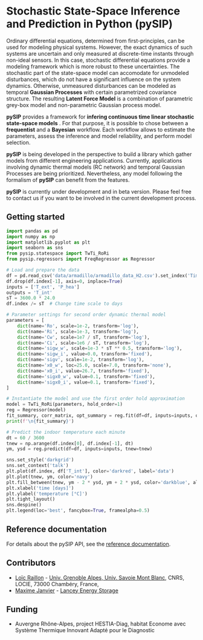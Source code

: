 # Stochastic State-Space Inference and Prediction in Python (pySIP)

Ordinary differential equations, determined from first-principles, can be used for modeling physical
systems. However, the exact dynamics of such systems are uncertain and only measured at
discrete-time instants through non-ideal sensors. In this case, stochastic differential equations
provide a modeling framework which is more robust to these uncertainties. The stochastic part of the
state-space model can accomodate for unmodeled disturbances, which do not have a significant
influence on the system dynamics. Otherwise, unmeasured disturbances can be modeled as temporal
**Gaussian Processes** with certain parametrized covariance structure. The resulting **Latent Force
Model** is a combination of parametric grey-box model and non-parametric Gaussian process model.

**pySIP** provides a framework for **infering continuous time linear stochastic state-space models**
. For that purpose, it is possible to chose between a **frequentist** and a **Bayesian** workflow.
Each workflow allows to estimate the parameters, assess the inference and model reliability, and
perform model selection.

**pySIP** is being developed in the perspective to build a library which gather models from
different engineering applications. Currently, applications involving dynamic thermal models
(RC network) and temporal Gaussian Processes are being prioritized. Nevertheless, any model
following the formalism of **pySIP** can benefit from the features.

**pySIP** is currently under development and in beta version. Please feel free to contact us if you
want to be involved in the current development process.

## Getting started

```python
import pandas as pd
import numpy as np
import matplotlib.pyplot as plt
import seaborn as sns
from pysip.statespace import TwTi_RoRi
from pysip.regressors import FreqRegressor as Regressor

# Load and prepare the data
df = pd.read_csv('data/armadillo/armadillo_data_H2.csv').set_index('Time')
df.drop(df.index[-1], axis=0, inplace=True)
inputs = ['T_ext', 'P_hea']
outputs = 'T_int'
sT = 3600.0 * 24.0
df.index /= sT  # Change time scale to days

# Parameter settings for second order dynamic thermal model
parameters = [
    dict(name='Ro', scale=1e-2, transform='log'),
    dict(name='Ri', scale=1e-3, transform='log'),
    dict(name='Cw', scale=1e7 / sT, transform='log'),
    dict(name='Ci', scale=1e6 / sT, transform='log'),
    dict(name='sigw_w', scale=1e-3 * sT ** 0.5, transform='log'),
    dict(name='sigw_i', value=0.0, transform='fixed'),
    dict(name='sigv', scale=1e-2, transform='log'),
    dict(name='x0_w', loc=25.0, scale=7.0, transform='none'),
    dict(name='x0_i', value=26.7, transform='fixed'),
    dict(name='sigx0_w', value=0.1, transform='fixed'),
    dict(name='sigx0_i', value=0.1, transform='fixed'),
]

# Instantiate the model and use the first order hold approximation
model = TwTi_RoRi(parameters, hold_order=1)
reg = Regressor(model)
fit_summary, corr_matrix, opt_summary = reg.fit(df=df, inputs=inputs, outputs=outputs)
print(f'\n{fit_summary}')

# Predict the indoor temperature each minute
dt = 60 / 3600
tnew = np.arange(df.index[0], df.index[-1], dt)
ym, ysd = reg.predict(df=df, inputs=inputs, tnew=tnew)

sns.set_style('darkgrid')
sns.set_context('talk')
plt.plot(df.index, df['T_int'], color='darkred', label='data')
plt.plot(tnew, ym, color='navy')
plt.fill_between(tnew, ym - 2 * ysd, ym + 2 * ysd, color='darkblue', alpha=0.2, label=r'95% CI')
plt.xlabel('time [days]')
plt.ylabel('temperature [°C]')
plt.tight_layout()
sns.despine()
plt.legend(loc='best', fancybox=True, framealpha=0.5)
```

## Reference documentation

For details about the pySIP API, see the [reference documentation](https://locie.github.io/pySIP/).

## Contributors

* [Loïc Raillon](https://github.com/LoicRaillon) -
[Univ. Grenoble Alpes, Univ. Savoie Mont Blanc](https://www.locie.univ-smb.fr/en/home/), CNRS,
LOCIE, 73000 Chambéry, France,
* [Maxime Janvier](https://github.com/mjanv) - [Lancey Energy Storage](https://www.lancey.fr/en/)

## Funding

* Auvergne Rhône-Alpes, project HESTIA-Diag, habitat Econome avec Système Thermique Innovant Adapté
pour le Diagnostic
